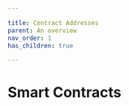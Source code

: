 ```yaml
---

title: Contract Addresses
parent: An overview
nav_order: 1
has_children: true

---
```


# Smart Contracts
